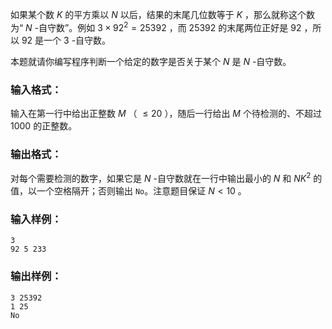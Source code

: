 <!-- Title
N-自守数 (15)
-->
如果某个数 $K$ 的平方乘以 $N$ 以后，结果的末尾几位数等于 $K$ ，那么就称这个数为“ $N$ -自守数”。例如 $3\times 92^2 =
25 392$ ，而 $25 392$ 的末尾两位正好是 $92$ ，所以 $92$ 是一个 $3$ -自守数。

本题就请你编写程序判断一个给定的数字是否关于某个 $N$ 是 $N$ -自守数。

### 输入格式：

输入在第一行中给出正整数 $M$ （ $\le 20$ ），随后一行给出 $M$ 个待检测的、不超过 1000 的正整数。

### 输出格式：

对每个需要检测的数字，如果它是 $N$ -自守数就在一行中输出最小的 $N$ 和 $NK^2$ 的值，以一个空格隔开；否则输出 `No`。注意题目保证 $N
< 10$ 。

### 输入样例：

    
    
    3
    92 5 233
    

### 输出样例：

    
    
    3 25392
    1 25
    No
    

